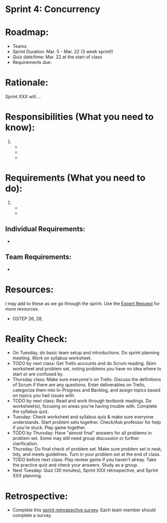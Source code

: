# Sprint 4: Concurrency

# Roadmap:
* Teams
* Sprint Duration: Mar. 5 - Mar. 22 (3 week sprint!)
* Quiz date/time: Mar. 22 at the start of class
* Requirements due: 

# Rationale: 
Sprint XXX will.... 

# Responsibilities (What you need to know):
1. 
   * 
   * 
   *  

# Requirements (What you need to do):
1.
   *
   *

## Individual Requirements:
   *

## Team Requirements:
   * 
   
# Resources:  
I may add to these as we go through the sprint.  Use the [Expert Request](https://rollins.co1.qualtrics.com/jfe/form/SV_0jNfbBpN1clDJfn?course=cms330s20&sprint=4) for more resources. 
   * OSTEP 26, 28, 
   
# Reality Check:
  * On Tuesday, do basic team setup and introductions.  Do sprint planning meeting.  Work on syllabus worksheet.
  * TODO by next class:  Get Trello accounts and do Scrum reading. Skim worksheet and problem set, noting problems you have no idea where to start or are confused by.
  * Thursday class: Make sure everyone's on Trello.  Discuss the definitions of Scrum if there are any questions. Enter deliverables on Trello, categorize them into In-Progress and Backlog, and assign topics based on topics you had issues with.
  * TODO by next class: Read and work through textbook readings.  Do worksheet(s), focusing on areas you're having trouble with.  Complete the syllabus quiz.
  * Tuesday: Check worksheet and syllabus quiz & make sure everyone understands. Start problem sets together. Check/Ask professor for help if you're stuck.  Play game together.
  * TODO by Thursday: Have "almost final" answers for all problems in problem set.  Some may still need group discussion or further clarification.
  * Thursday: Do final check of problem set.  Make sure problem set is neat, tidy, and meets guidelines.  Turn in your problem set at the end of class.
  * TODO before next class: Play review game if you haven't alreay. Take the practice quiz and check your answers.  Study as a group.  
  * Next Tuesday: Quiz (30 minutes), Sprint XXX retrospective, and Sprint XXX planning.

# Retrospective:
  * Complete this [sprint retrospective survey](https://rollins.co1.qualtrics.com/jfe/form/SV_3rAIzhpHFYbIixf?course=330s20&sprint=4).  Each team member should complete a survey.
